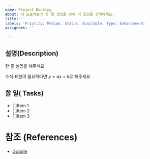 ```yaml
---
name: Project Backlog
about: 이 프로젝트의 할 일 생성을 위해 이 옵션을 선택하세요.
title: ''
labels: 'Priority: Medium, Status: Available, Type: Enhancement'
assignees: ''

---
```


## 설명(Description)

한 줄 설명을 해주세요

수식 표현이 필요하다면 $y=ax+b$로 해주세요

##  할 일( Tasks)

- [ ]Item 1
- [ ]Item 2
- [ ]Item 3

# 참조 (References)

- [Google](https://www.google.com)
